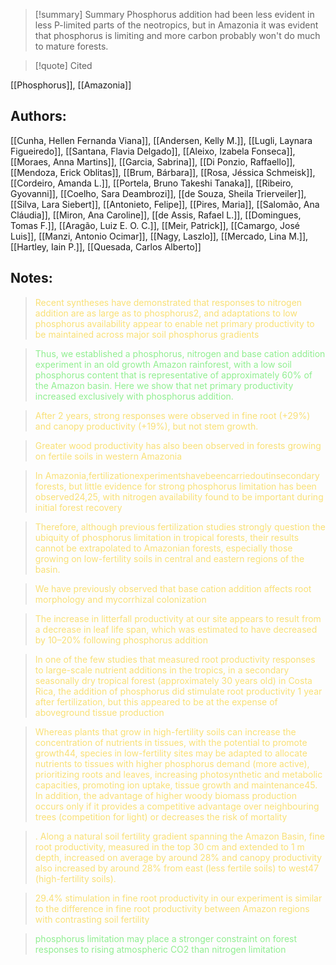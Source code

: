 >[!summary] Summary
>Phosphorus addition had been less evident in less P-limited parts of the neotropics, but in Amazonia it was evident that phosphorus is limiting and more carbon probably won't do much to mature forests.

>[!quote] Cited

[[Phosphorus]], [[Amazonia]]
## Authors:
[[Cunha, Hellen Fernanda Viana]], [[Andersen, Kelly M.]], [[Lugli, Laynara Figueiredo]], [[Santana, Flavia Delgado]], [[Aleixo, Izabela Fonseca]], [[Moraes, Anna Martins]], [[Garcia, Sabrina]], [[Di Ponzio, Raffaello]], [[Mendoza, Erick Oblitas]], [[Brum, Bárbara]], [[Rosa, Jéssica Schmeisk]], [[Cordeiro, Amanda L.]], [[Portela, Bruno Takeshi Tanaka]], [[Ribeiro, Gyovanni]], [[Coelho, Sara Deambrozi]], [[de Souza, Sheila Trierveiler]], [[Silva, Lara Siebert]], [[Antonieto, Felipe]], [[Pires, Maria]], [[Salomão, Ana Cláudia]], [[Miron, Ana Caroline]], [[de Assis, Rafael L.]], [[Domingues, Tomas F.]], [[Aragão, Luiz E. O. C.]], [[Meir, Patrick]], [[Camargo, José Luis]], [[Manzi, Antonio Ocimar]], [[Nagy, Laszlo]], [[Mercado, Lina M.]], [[Hartley, Iain P.]], [[Quesada, Carlos Alberto]]

## Notes:


    
> <span style="color: #F9E076">Recent syntheses have demonstrated that responses to nitrogen addition are as large as to phosphorus2, and adaptations to low phosphorus availability appear to enable net primary productivity to be maintained across major soil phosphorus gradients</span>
    

    
> <span style="color: #90EE90">Thus, we established a phosphorus, nitrogen and base cation addition experiment in an old growth Amazon rainforest, with a low soil phosphorus content that is representative of approximately 60% of the Amazon basin. Here we show that net primary productivity increased exclusively with phosphorus addition.</span>
    

    
> <span style="color: #F9E076">After 2 years, strong responses were observed in fine root (+29%) and canopy productivity (+19%), but not stem growth.</span>
    

    

    

    
> <span style="color: #F9E076">Greater wood productivity has also been observed in forests growing on fertile soils in western Amazonia</span>
    

    
> <span style="color: #F9E076">In Amazonia,fertilizationexperimentshavebeencarriedoutinsecondary forests, but little evidence for strong phosphorus limitation has been observed24,25, with nitrogen availability found to be important during initial forest recovery</span>
    

    

    
> <span style="color: #F9E076">Therefore, although previous fertilization studies strongly question the ubiquity of phosphorus limitation in tropical forests, their results cannot be extrapolated to Amazonian forests, especially those growing on low-fertility soils in central and eastern regions of the basin.</span>
    

    

    

    

    
> <span style="color: #F9E076">We have previously observed that base cation addition affects root morphology and mycorrhizal colonization</span>
    

    
> <span style="color: #F9E076">The increase in litterfall productivity at our site appears to result from a decrease in leaf life span, which was estimated to have decreased by 10–20% following phosphorus addition</span>
    

    

    

    

    

    
> <span style="color: #F9E076">In one of the few studies that measured root productivity responses to large-scale nutrient additions in the tropics, in a secondary seasonally dry tropical forest (approximately 30 years old) in Costa Rica, the addition of phosphorus did stimulate root productivity 1 year after fertilization, but this appeared to be at the expense of aboveground tissue production</span>
    

    
> <span style="color: #F9E076">Whereas plants that grow in high-fertility soils can increase the concentration of nutrients in tissues, with the potential to promote growth44, species in low-fertility sites may be adapted to allocate nutrients to tissues with higher phosphorus demand (more active), prioritizing roots and leaves, increasing photosynthetic and metabolic capacities, promoting ion uptake, tissue growth and maintenance45. In addition, the advantage of higher woody biomass production occurs only if it provides a competitive advantage over neighbouring trees (competition for light) or decreases the risk of mortality</span>
    

    

    
> <span style="color: #F9E076">. Along a natural soil fertility gradient spanning the Amazon Basin, fine root productivity, measured in the top 30 cm and extended to 1 m depth, increased on average by around 28% and canopy productivity also increased by around 28% from east (less fertile soils) to west47 (high-fertility soils).</span>
    

    
> <span style="color: #F9E076">29.4% stimulation in fine root productivity in our experiment is similar to the difference in fine root productivity between Amazon regions with contrasting soil fertility</span>
    

    

    
> <span style="color: #90EE90">phosphorus limitation may place a stronger constraint on forest responses to rising atmospheric CO2 than nitrogen limitation</span>
    

    


